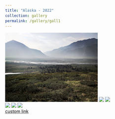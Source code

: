 ```yaml
---
title: "Alaska - 2022"
collection: gallery
permalink: /gallery/gall1
---
```


<html>
   <img src="/images/ak1.png"  width="300">
   <img src="images/image-002.jpg">
   <img src="images/image-003.jpg">
   <br><img src="images/image-004.jpg">
   <img src="images/image-005.jpg">
   <img src="images/image-006.jpg">
   <br><a href="https://www.google.com/" style="color: black; text-decoration: underline;text-decoration-style: dotted;">custom link</a>
</html>
